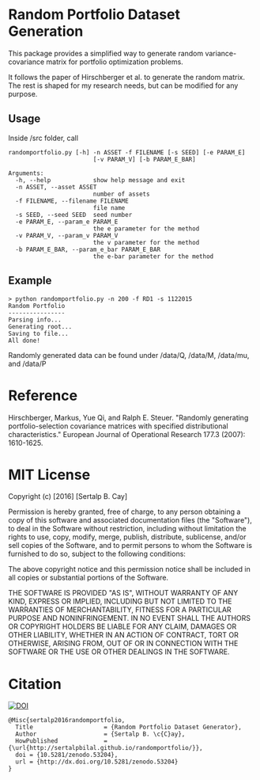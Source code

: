# Random Portfolio Dataset Generation

This package provides a simplified way to generate random variance-covariance matrix for portfolio optimization problems.

It follows the paper of Hirschberger et al. to generate the random matrix. The rest is shaped for my research needs, but can be modified for any purpose.

## Usage

Inside /src folder, call

```
randomportfolio.py [-h] -n ASSET -f FILENAME [-s SEED] [-e PARAM_E]
                        [-v PARAM_V] [-b PARAM_E_BAR]

Arguments:
  -h, --help            show help message and exit
  -n ASSET, --asset ASSET
                        number of assets
  -f FILENAME, --filename FILENAME
                        file name
  -s SEED, --seed SEED  seed number
  -e PARAM_E, --param_e PARAM_E
                        the e parameter for the method
  -v PARAM_V, --param_v PARAM_V
                        the v parameter for the method
  -b PARAM_E_BAR, --param_e_bar PARAM_E_BAR
                        the e-bar parameter for the method
```

## Example

```
> python randomportfolio.py -n 200 -f RD1 -s 1122015
Random Portfolio
----------------
Parsing info...
Generating root...
Saving to file...
All done!
```

Randomly generated data can be found under /data/Q, /data/M, /data/mu, and /data/P

# Reference

Hirschberger, Markus, Yue Qi, and Ralph E. Steuer. "Randomly generating portfolio-selection covariance matrices with specified distributional characteristics." European Journal of Operational Research 177.3 (2007): 1610-1625.

# MIT License

Copyright (c) [2016] [Sertalp B. Cay]

Permission is hereby granted, free of charge, to any person obtaining a copy
of this software and associated documentation files (the "Software"), to deal
in the Software without restriction, including without limitation the rights
to use, copy, modify, merge, publish, distribute, sublicense, and/or sell
copies of the Software, and to permit persons to whom the Software is
furnished to do so, subject to the following conditions:

The above copyright notice and this permission notice shall be included in all
copies or substantial portions of the Software.

THE SOFTWARE IS PROVIDED "AS IS", WITHOUT WARRANTY OF ANY KIND, EXPRESS OR
IMPLIED, INCLUDING BUT NOT LIMITED TO THE WARRANTIES OF MERCHANTABILITY,
FITNESS FOR A PARTICULAR PURPOSE AND NONINFRINGEMENT. IN NO EVENT SHALL THE
AUTHORS OR COPYRIGHT HOLDERS BE LIABLE FOR ANY CLAIM, DAMAGES OR OTHER
LIABILITY, WHETHER IN AN ACTION OF CONTRACT, TORT OR OTHERWISE, ARISING FROM,
OUT OF OR IN CONNECTION WITH THE SOFTWARE OR THE USE OR OTHER DEALINGS IN THE
SOFTWARE.

# Citation

[![DOI](https://zenodo.org/badge/22332/sertalpbilal/randomportfolio.svg)](https://zenodo.org/badge/latestdoi/22332/sertalpbilal/randomportfolio)

```
@Misc{sertalp2016randomportfolio,
  Title                    = {Random Portfolio Dataset Generator},
  Author                   = {Sertalp B. \c{C}ay},
  HowPublished             = {\url{http://sertalpbilal.github.io/randomportfolio/}},
  doi = {10.5281/zenodo.53204},
  url = {http://dx.doi.org/10.5281/zenodo.53204}
}
```

